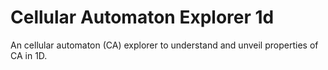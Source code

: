 # Cellular Automaton Explorer 1d

An cellular automaton (CA) explorer to understand and unveil properties of CA in 1D.
